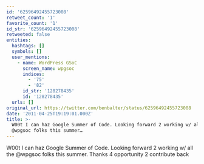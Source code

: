 ```yaml
---
id: '62596492455723008'
retweet_count: '1'
favorite_count: '1'
id_str: '62596492455723008'
retweeted: false
entities:
  hashtags: []
  symbols: []
  user_mentions:
    - name: WordPress GSoC
      screen_name: wpgsoc
      indices:
        - '75'
        - '82'
      id_str: '128278435'
      id: '128278435'
  urls: []
original_url: https://twitter.com/benbalter/status/62596492455723008
date: '2011-04-25T19:19:01.000Z'
title: >-
  W00t I can haz Google Summer of Code. Looking forward 2 working w/ all the
  @wpgsoc folks this summer…
---
```


W00t I can haz Google Summer of Code. Looking forward 2 working w/ all the @wpgsoc folks this summer. Thanks 4 opportunity 2 contribute back